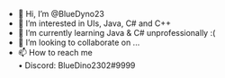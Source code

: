 - 👋 Hi, I’m @BlueDyno23
- 👀 I’m interested in UIs, Java, C# and C++
- 🌱 I’m currently learning Java & C# unprofessionally :(
- 💞️ I’m looking to collaborate on ...
- 📫 How to reach me  
  	• Discord: BlueDino2302#9999

<!---
BlueDyno23/BlueDyno23 is a ✨ special ✨ repository because its `README.md` (this file) appears on your GitHub profile.
You can click the Preview link to take a look at your changes.
--->
